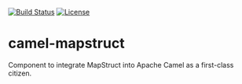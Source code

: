 [![Build Status](https://travis-ci.org/garethahealy/camel-mapstruct.svg?branch=master)](https://travis-ci.org/garethahealy/camel-mapstruct)
[![License](https://img.shields.io/hexpm/l/plug.svg?maxAge=2592000)]()

# camel-mapstruct
Component to integrate MapStruct into Apache Camel as a first-class citizen.

